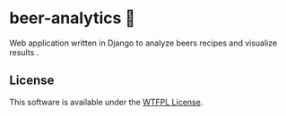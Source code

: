 beer-analytics 🍺
=================

Web application written in Django to analyze beers recipes and visualize results .

License
-------

This software is available under the [WTFPL License](LICENSE).
